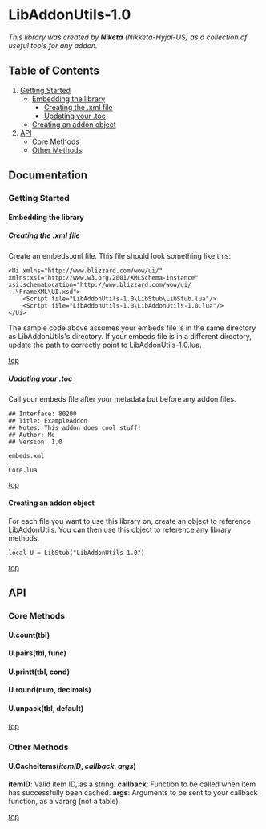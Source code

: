 # LibAddonUtils-1.0
*This library was created by **Niketa** (Nikketa-Hyjal-US) as a collection of useful tools for any addon.*

## Table of Contents
1. [Getting Started](#getting-started)
   - [Embedding the library](#embedding-the-library)
     - [Creating the .xml file](#creating-the-xml-file)
     - [Updating your .toc](#updating-your-toc)
   - [Creating an addon object](#creating-an-addon-object)
2. [API](#api)
   - [Core Methods](#core-methods)
   - [Other Methods](#other-methods)

## Documentation
### Getting Started
#### Embedding the library
##### Creating the .xml file
Create an embeds.xml file. This file should look something like this:

```
<Ui xmlns="http://www.blizzard.com/wow/ui/" xmlns:xsi="http://www.w3.org/2001/XMLSchema-instance" xsi:schemaLocation="http://www.blizzard.com/wow/ui/ ..\FrameXML\UI.xsd">
    <Script file="LibAddonUtils-1.0\LibStub\LibStub.lua"/>
    <Script file="LibAddonUtils-1.0\LibAddonUtils-1.0.lua"/>
</Ui>
```

The sample code above assumes your embeds file is in the same directory as LibAddonUtils's directory. If your embeds file is in a different directory, update the path to correctly point to LibAddonUtils-1.0.lua.

[top](#table-of-contents)

##### Updating your .toc
Call your embeds file after your metadata but before any addon files.

```
## Interface: 80200
## Title: ExampleAddon
## Notes: This addon does cool stuff!
## Author: Me
## Version: 1.0

embeds.xml

Core.lua
```

[top](#table-of-contents)

#### Creating an addon object
For each file you want to use this library on, create an object to reference LibAddonUtils. You can then use this object to reference any library methods.

```local U = LibStub("LibAddonUtils-1.0")```

[top](#table-of-contents)

## API
### Core Methods

#### U.count(tbl)
#### U.pairs(tbl, func)
#### U.printt(tbl, cond)
#### U.round(num, decimals)
#### U.unpack(tbl, default)

[top](#table-of-contents)

### Other Methods

#### U.CacheItems(*itemID*, *callback*, *args*)

**itemID**: Valid item ID, as a string.
**callback**: Function to be called when item has successfully been cached.
**args**: Arguments to be sent to your callback function, as a vararg (not a table).

[top](#table-of-contents)